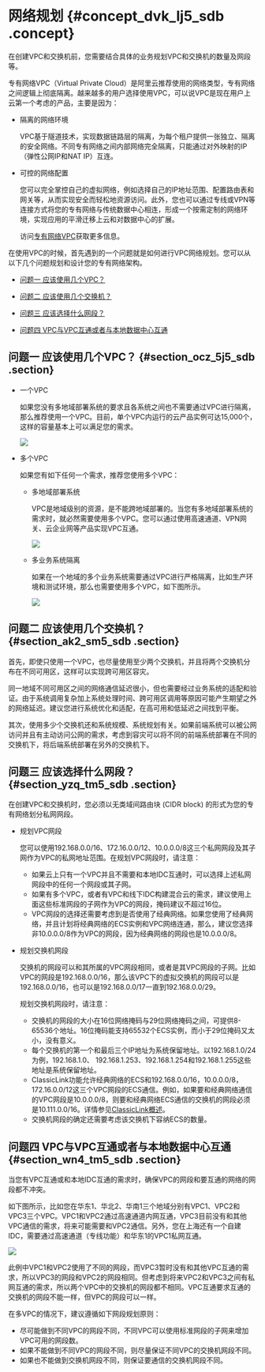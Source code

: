 # 网络规划 {#concept_dvk_lj5_sdb .concept}

在创建VPC和交换机前，您需要结合具体的业务规划VPC和交换机的数量及网段等。

专有网络VPC（Virtual Private Cloud）是阿里云推荐使用的网络类型，专有网络之间逻辑上彻底隔离。越来越多的用户选择使用VPC，可以说VPC是现在用户上云第一个考虑的产品，主要是因为：

-   隔离的网络环境

    VPC基于隧道技术，实现数据链路层的隔离，为每个租户提供一张独立、隔离的安全网络。不同专有网络之间内部网络完全隔离，只能通过对外映射的IP（弹性公网IP和NAT IP）互连。

-   可控的网络配置

    您可以完全掌控自己的虚拟网络，例如选择自己的IP地址范围、配置路由表和网关等，从而实现安全而轻松地资源访问。此外，您也可以通过专线或VPN等连接方式将您的专有网络与传统数据中心相连，形成一个按需定制的网络环境，实现应用的平滑迁移上云和对数据中心的扩展。

    访问[专有网络VPC](https://www.aliyun.com/product/vpc?spm=5176.8142029.388261.75.NcXndU)获取更多信息。


在使用VPC的时候，首先遇到的一个问题就是如何进行VPC网络规划。您可以从以下几个问题规划和设计您的专有网络架构。

-   [问题一 应该使用几个VPC？](cn.zh-CN/快速入门/网络规划.md#section_ocz_5j5_sdb)

-   [问题二 应该使用几个交换机？](cn.zh-CN/快速入门/网络规划.md#section_ak2_sm5_sdb)

-   [问题三 应该选择什么网段？](cn.zh-CN/快速入门/网络规划.md#section_yzq_tm5_sdb)

-   [问题四 VPC与VPC互通或者与本地数据中心互通](cn.zh-CN/快速入门/网络规划.md#section_wn4_tm5_sdb)


## 问题一 应该使用几个VPC？ {#section_ocz_5j5_sdb .section}

-   一个VPC

    如果您没有多地域部署系统的要求且各系统之间也不需要通过VPC进行隔离，那么推荐使用一个VPC。目前，单个VPC内运行的云产品实例可达15,000个，这样的容量基本上可以满足您的需求。

    ![](http://static-aliyun-doc.oss-cn-hangzhou.aliyuncs.com/assets/img/2447/1565074329821_zh-CN.jpg)

-   多个VPC

    如果您有如下任何一个需求，推荐您使用多个VPC：

    -   多地域部署系统

        VPC是地域级别的资源，是不能跨地域部署的。当您有多地域部署系统的需求时，就必然需要使用多个VPC。您可以通过使用高速通道、VPN网关、云企业网等产品实现VPC互通。

        ![](http://static-aliyun-doc.oss-cn-hangzhou.aliyuncs.com/assets/img/2447/1565074329822_zh-CN.jpg)

    -   多业务系统隔离

        如果在一个地域的多个业务系统需要通过VPC进行严格隔离，比如生产环境和测试环境，那么也需要使用多个VPC，如下图所示。

        ![](http://static-aliyun-doc.oss-cn-hangzhou.aliyuncs.com/assets/img/2447/1565074329824_zh-CN.jpg)


## 问题二 应该使用几个交换机？ {#section_ak2_sm5_sdb .section}

首先，即使只使用一个VPC，也尽量使用至少两个交换机，并且将两个交换机分布在不同可用区，这样可以实现跨可用区容灾。

同一地域不同可用区之间的网络通信延迟很小，但也需要经过业务系统的适配和验证。由于系统调用复杂加上系统处理时间、跨可用区调用等原因可能产生期望之外的网络延迟。建议您进行系统优化和适配，在高可用和低延迟之间找到平衡。

其次，使用多少个交换机还和系统规模、系统规划有关。如果前端系统可以被公网访问并且有主动访问公网的需求，考虑到容灾可以将不同的前端系统部署在不同的交换机下，将后端系统部署在另外的交换机下。

## 问题三 应该选择什么网段？ {#section_yzq_tm5_sdb .section}

在创建VPC和交换机时，您必须以无类域间路由块 \(CIDR block\) 的形式为您的专有网络划分私网网段。

-   规划VPC网段

    您可以使用192.168.0.0/16、172.16.0.0/12、10.0.0.0/8这三个私网网段及其子网作为VPC的私网地址范围。在规划VPC网段时，请注意：

    -   如果云上只有一个VPC并且不需要和本地IDC互通时，可以选择上述私网网段中的任何一个网段或其子网。
    -   如果有多个VPC，或者有VPC和线下IDC构建混合云的需求，建议使用上面这些标准网段的子网作为VPC的网段，掩码建议不超过16位。
    -   VPC网段的选择还需要考虑到是否使用了经典网络。如果您使用了经典网络，并且计划将经典网络的ECS实例和VPC网络连通，那么，建议您选择非10.0.0.0/8作为VPC的网段，因为经典网络的网段也是10.0.0.0/8。
-   规划交换机网段

    交换机的网段可以和其所属的VPC网段相同，或者是其VPC网段的子网。比如VPC的网段是192.168.0.0/16，那么该VPC下的虚拟交换机的网段可以是192.168.0.0/16，也可以是192.168.0.0/17一直到192.168.0.0/29。

    规划交换机网段时，请注意：

    -   交换机的网段的大小在16位网络掩码与29位网络掩码之间，可提供8-65536个地址。16位掩码能支持65532个ECS实例，而小于29位掩码又太小，没有意义。
    -   每个交换机的第一个和最后三个IP地址为系统保留地址。以192.168.1.0/24为例，192.168.1.0、 192.168.1.253、192.168.1.254和192.168.1.255这些地址是系统保留地址。
    -   ClassicLink功能允许经典网络的ECS和192.168.0.0/16，10.0.0.0/8，172.16.0.0/12这三个VPC网段的ECS通信。例如，如果要和经典网络通信的VPC网段是10.0.0.0/8，则要和经典网络ECS通信的交换机的网段必须是10.111.0.0/16。详情参见[ClassicLink概述](../../../../cn.zh-CN/用户指南/网络连接/ClassicLink/ClassicLink概述.md#)。
    -   交换机网段的确定还需要考虑该交换机下容纳ECS的数量。

## 问题四 VPC与VPC互通或者与本地数据中心互通 {#section_wn4_tm5_sdb .section}

当您有VPC互通或和本地IDC互通的需求时，确保VPC的网段和要互通的网络的网段都不冲突。

如下图所示，比如您在华东1、华北2、华南1三个地域分别有VPC1、VPC2和VPC3三个VPC。VPC1和VPC2通过高速通道内网互通，VPC3目前没有和其他VPC通信的需求，将来可能需要和VPC2通信。另外，您在上海还有一个自建IDC，需要通过高速通道（专线功能）和华东1的VPC1私网互通。

![](http://static-aliyun-doc.oss-cn-hangzhou.aliyuncs.com/assets/img/2447/1565074330825_zh-CN.jpg)

此例中VPC1和VPC2使用了不同的网段，而VPC3暂时没有和其他VPC互通的需求，所以VPC3的网段和VPC2的网段相同。但考虑到将来VPC2和VPC3之间有私网互通的需求，所以两个VPC中的交换机的网段都不相同。VPC互通要求互通的交换机的网段不能一样，但VPC的网段可以一样。

在多VPC的情况下，建议遵循如下网段规划原则：

-   尽可能做到不同VPC的网段不同，不同VPC可以使用标准网段的子网来增加VPC可用的网段数。
-   如果不能做到不同VPC的网段不同，则尽量保证不同VPC的交换机网段不同。
-   如果也不能做到交换机网段不同，则保证要通信的交换机网段不同。

